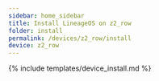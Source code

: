 ```yaml
---
sidebar: home_sidebar
title: Install LineageOS on z2_row
folder: install
permalink: /devices/z2_row/install
device: z2_row
---
```

{% include templates/device_install.md %}

